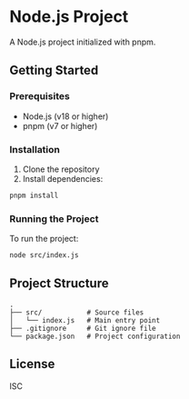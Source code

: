 # Node.js Project

A Node.js project initialized with pnpm.

## Getting Started

### Prerequisites

- Node.js (v18 or higher)
- pnpm (v7 or higher)

### Installation

1. Clone the repository
2. Install dependencies:

```bash
pnpm install
```

### Running the Project

To run the project:

```bash
node src/index.js
```

## Project Structure

```
.
├── src/           # Source files
│   └── index.js   # Main entry point
├── .gitignore     # Git ignore file
└── package.json   # Project configuration
```

## License

ISC
